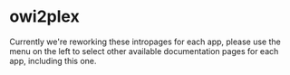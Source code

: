 # owi2plex

Currently we're reworking these intropages for each app, please use the menu on the left to select other available documentation pages for each app, including this one.
